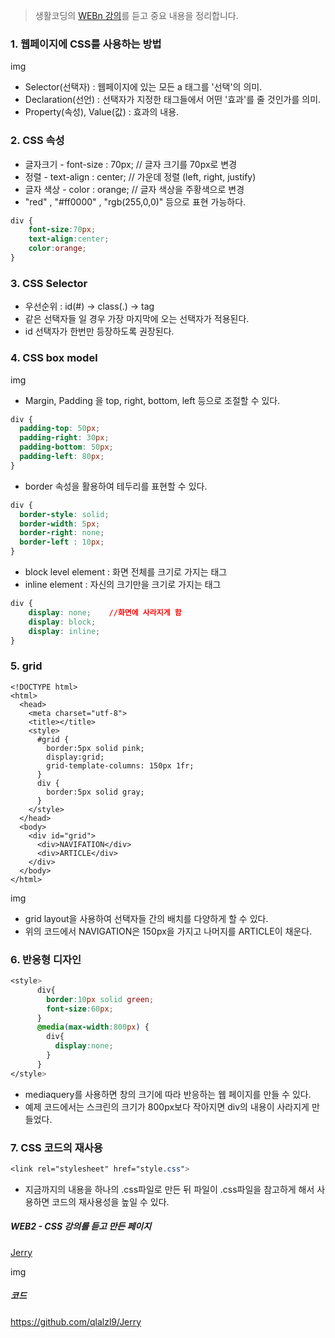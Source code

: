 >생활코딩의 [WEBn 강의](https://opentutorials.org/course/3083)를 듣고 중요 내용을 정리합니다.

### 1. 웹페이지에 CSS를 사용하는 방법
img
- Selector(선택자) : 웹페이지에 있는 모든 a 태그를 '선택'의 의미.
- Declaration(선언) : 선택자가 지정한 태그들에서 어떤 '효과'를 줄 것인가를 의미.
- Property(속성), Value(값) : 효과의 내용.

### 2. CSS 속성
- 글자크기 - font-size : 70px;    // 글자 크기를 70px로 변경
- 정렬 - text-align : center;    // 가운데 정렬     (left, right, justify)
- 글자 색상 - color : orange;    // 글자 색상을 주황색으로 변경
- "red" , "#ff0000" , "rgb(255,0,0)" 등으로 표현 가능하다.
```css
div {
    font-size:70px;
    text-align:center;
    color:orange;
}
```

### 3. CSS Selector
- 우선순위 : id(#) → class(.) → tag
- 같은 선택자들 일 경우 가장 마지막에 오는 선택자가 적용된다.
- id 선택자가 한번만 등장하도록 권장된다.

### 4. CSS box model
img
- Margin, Padding 을 top, right, bottom, left 등으로 조절할 수 있다.
```css
div {
  padding-top: 50px;
  padding-right: 30px;
  padding-bottom: 50px;
  padding-left: 80px;
}
```
- border 속성을 활용하여 테두리를 표현할 수 있다.
```css
div {
  border-style: solid;
  border-width: 5px;
  border-right: none;
  border-left : 10px;
}
```
- block level element : 화면 전체를 크기로 가지는 태그
- inline element : 자신의 크기만을 크기로 가지는 태그
```css
div {
    display: none;    //화면에 사라지게 함
    display: block;
    display: inline;
}
```

### 5. grid
```html5
<!DOCTYPE html>
<html>
  <head>
    <meta charset="utf-8">
    <title></title>
    <style>
      #grid {
        border:5px solid pink;
        display:grid;
        grid-template-columns: 150px 1fr;
      }
      div {
        border:5px solid gray;
      }
    </style>
  </head>
  <body>
    <div id="grid">
      <div>NAVIFATION</div>
      <div>ARTICLE</div>
    </div>
  </body>
</html>
```
img
- grid layout을 사용하여 선택자들 간의 배치를 다양하게 할 수 있다.
- 위의 코드에서 NAVIGATION은 150px을 가지고 나머지를 ARTICLE이 채운다.

### 6. 반응형 디자인
```css
<style>
      div{
        border:10px solid green;
        font-size:60px;
      }
      @media(max-width:800px) {
        div{
          display:none;
        }
      }
</style>
```
- mediaquery를 사용하면 창의 크기에 따라 반응하는 웹 페이지를 만들 수 있다.
- 예제 코드에서는 스크린의 크기가 800px보다 작아지면 div의 내용이 사라지게 만들었다.

### 7. CSS 코드의 재사용
```css
<link rel="stylesheet" href="style.css">
```
- 지금까지의 내용을 하나의 .css파일로 만든 뒤 파일이 .css파일을 참고하게 해서 사용하면 코드의 재사용성을 높일 수 있다.


##### WEB2 - CSS 강의를 듣고 만든 페이지
[Jerry](https://qlalzl9.github.io/Jerry/)

img
##### 코드
https://github.com/qlalzl9/Jerry
